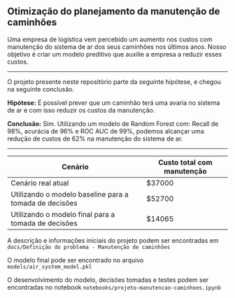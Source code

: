 ## Otimização do planejamento da manutenção de caminhões

Uma empresa de logística vem percebido um aumento nos custos com manutenção do sistema de ar dos seus caminhões nos últimos anos. Nosso objetivo é criar um modelo preditivo que auxilie a empresa a reduzir esses custos.

---
O projeto presente neste repositório parte da seguinte hipótese, e chegou na seguinte conclusão.

**Hipótese:** É possível prever que um caminhão terá uma avaria no sistema de ar e com isso reduzir os custos da manutenção.

**Conclusão:** Sim. Utilizando um modelo de Random Forest com: Recall de 98%, acurácia de 96% e ROC AUC de 99%, podemos alcançar uma redução de custos de 62% na manutenção do sistema de ar.

---

|Cenário |Custo total com manutenção|
|-|-|
|Cenário real atual| $37000
|Utilizando o modelo baseline para a tomada de decisões| $52700|
|Utilizando o modelo final para a tomada de decisões| $14065|


A descrição e informações iniciais do projeto podem ser encontradas em ```docs/Definição do problema - Manutenção de caminhões```

O modelo final pode ser encontrado no arquivo ```models/air_system_model.pkl```

O desenvolvimento do modelo, decisões tomadas e testes podem ser encontradas no notebook ```notebooks/projeto-manutencao-caminhoes.ipynb```
